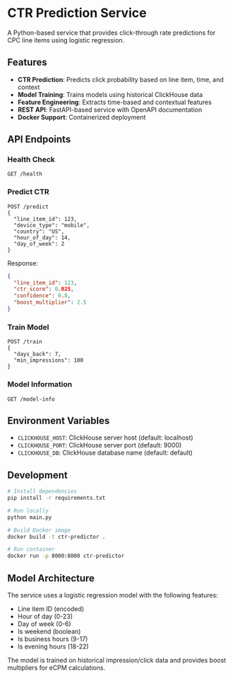 # CTR Prediction Service

A Python-based service that provides click-through rate predictions for CPC line items using logistic regression.

## Features

- **CTR Prediction**: Predicts click probability based on line item, time, and context
- **Model Training**: Trains models using historical ClickHouse data
- **Feature Engineering**: Extracts time-based and contextual features
- **REST API**: FastAPI-based service with OpenAPI documentation
- **Docker Support**: Containerized deployment

## API Endpoints

### Health Check
```
GET /health
```

### Predict CTR
```
POST /predict
{
  "line_item_id": 123,
  "device_type": "mobile",
  "country": "US",
  "hour_of_day": 14,
  "day_of_week": 2
}
```

Response:
```json
{
  "line_item_id": 123,
  "ctr_score": 0.025,
  "confidence": 0.8,
  "boost_multiplier": 2.5
}
```

### Train Model
```
POST /train
{
  "days_back": 7,
  "min_impressions": 100
}
```

### Model Information
```
GET /model-info
```

## Environment Variables

- `CLICKHOUSE_HOST`: ClickHouse server host (default: localhost)
- `CLICKHOUSE_PORT`: ClickHouse server port (default: 9000)
- `CLICKHOUSE_DB`: ClickHouse database name (default: default)

## Development

```bash
# Install dependencies
pip install -r requirements.txt

# Run locally
python main.py

# Build Docker image
docker build -t ctr-predictor .

# Run container
docker run -p 8000:8000 ctr-predictor
```

## Model Architecture

The service uses a logistic regression model with the following features:
- Line item ID (encoded)
- Hour of day (0-23)
- Day of week (0-6)
- Is weekend (boolean)
- Is business hours (9-17)
- Is evening hours (18-22)

The model is trained on historical impression/click data and provides boost multipliers for eCPM calculations.